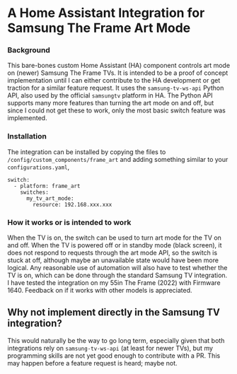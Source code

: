 # A Home Assistant Integration for Samsung The Frame Art Mode

### Background

This bare-bones custom Home Assistant (HA) component controls art mode on (newer) Samsung The Frame TVs. It is intended to be a proof of concept implementation until I can either contribute to the HA development or get traction for a similar feature request. It uses the `samsung-tv-ws-api` Python API, also used by the official `samsungtv` platform in HA. The Python API supports many more features than turning the art mode on and off, but since I could not get these to work, only the most basic switch feature was implemented.

### Installation

The integration can be installed by copying the files to `/config/custom_components/frame_art`  and adding something similar to your `configurations.yaml`,

```
switch:
  - platform: frame_art
    switches:
      my_tv_art_mode:
        resource: 192.168.xxx.xxx
```

### How it works or is intended to work

When the TV is on, the switch can be used to turn art mode for the TV on and off. When the TV is powered off or in standby mode (black screen), it does not respond to requests through the art mode API, so the switch is stuck at off, although maybe an unavailable state would have been more logical. Any reasonable use of automation will also have to test whether the TV is on, which can be done through the standard Samsung TV integration. I have tested the integration on my 55in The Frame (2022) with Firmware 1640. Feedback on if it works with other models is appreciated.

## Why not implement directly in the Samsung TV integration?

This would naturally be the way to go long term, especially given that both integrations rely on  `samsung-tv-ws-api` (at least for newer TVs), but my programming skills are not yet good enough to contribute with a PR. This may happen before a feature request is heard; maybe not.
